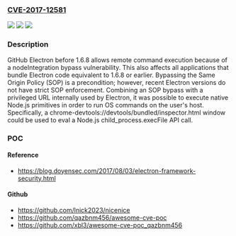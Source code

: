 ### [CVE-2017-12581](https://cve.mitre.org/cgi-bin/cvename.cgi?name=CVE-2017-12581)
![](https://img.shields.io/static/v1?label=Product&message=n%2Fa&color=blue)
![](https://img.shields.io/static/v1?label=Version&message=n%2Fa&color=blue)
![](https://img.shields.io/static/v1?label=Vulnerability&message=n%2Fa&color=brighgreen)

### Description

GitHub Electron before 1.6.8 allows remote command execution because of a nodeIntegration bypass vulnerability. This also affects all applications that bundle Electron code equivalent to 1.6.8 or earlier. Bypassing the Same Origin Policy (SOP) is a precondition; however, recent Electron versions do not have strict SOP enforcement. Combining an SOP bypass with a privileged URL internally used by Electron, it was possible to execute native Node.js primitives in order to run OS commands on the user's host. Specifically, a chrome-devtools://devtools/bundled/inspector.html window could be used to eval a Node.js child_process.execFile API call.

### POC

#### Reference
- https://blog.doyensec.com/2017/08/03/electron-framework-security.html

#### Github
- https://github.com/lnick2023/nicenice
- https://github.com/qazbnm456/awesome-cve-poc
- https://github.com/xbl3/awesome-cve-poc_qazbnm456

